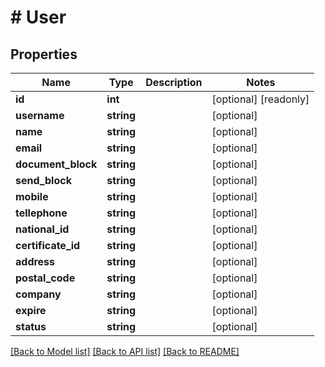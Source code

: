 # # User

## Properties

Name | Type | Description | Notes
------------ | ------------- | ------------- | -------------
**id** | **int** |  | [optional] [readonly]
**username** | **string** |  | [optional]
**name** | **string** |  | [optional]
**email** | **string** |  | [optional]
**document_block** | **string** |  | [optional]
**send_block** | **string** |  | [optional]
**mobile** | **string** |  | [optional]
**tellephone** | **string** |  | [optional]
**national_id** | **string** |  | [optional]
**certificate_id** | **string** |  | [optional]
**address** | **string** |  | [optional]
**postal_code** | **string** |  | [optional]
**company** | **string** |  | [optional]
**expire** | **string** |  | [optional]
**status** | **string** |  | [optional]

[[Back to Model list]](../../README.md#models) [[Back to API list]](../../README.md#endpoints) [[Back to README]](../../README.md)
